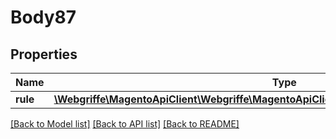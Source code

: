 # Body87

## Properties
Name | Type | Description | Notes
------------ | ------------- | ------------- | -------------
**rule** | [**\Webgriffe\MagentoApiClient\Webgriffe\MagentoApiClient\Model\SalesRuleDataRuleInterface**](SalesRuleDataRuleInterface.md) |  | 

[[Back to Model list]](../README.md#documentation-for-models) [[Back to API list]](../README.md#documentation-for-api-endpoints) [[Back to README]](../README.md)


